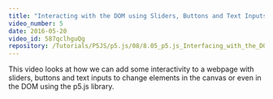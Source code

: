 ```yaml
---
title: "Interacting with the DOM using Sliders, Buttons and Text Inputs"
video_number: 5
date: 2016-05-20
video_id: 587qclhguQg
repository: /Tutorials/P5JS/p5.js/08/8.05_p5.js_Interfacing_with_the_DOM
---
```


This video looks at how we can add some interactivity to a webpage with sliders, buttons and text inputs to change elements in the canvas or even in the DOM using the p5.js library.
